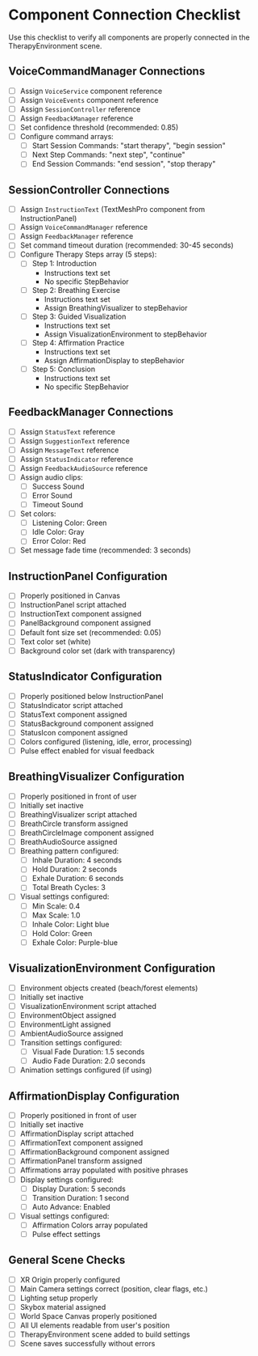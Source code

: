 # Component Connection Checklist

Use this checklist to verify all components are properly connected in the TherapyEnvironment scene.

## VoiceCommandManager Connections

- [ ] Assign `VoiceService` component reference
- [ ] Assign `VoiceEvents` component reference
- [ ] Assign `SessionController` reference
- [ ] Assign `FeedbackManager` reference
- [ ] Set confidence threshold (recommended: 0.85)
- [ ] Configure command arrays:
  - [ ] Start Session Commands: "start therapy", "begin session"
  - [ ] Next Step Commands: "next step", "continue"
  - [ ] End Session Commands: "end session", "stop therapy"

## SessionController Connections

- [ ] Assign `InstructionText` (TextMeshPro component from InstructionPanel)
- [ ] Assign `VoiceCommandManager` reference
- [ ] Assign `FeedbackManager` reference
- [ ] Set command timeout duration (recommended: 30-45 seconds)
- [ ] Configure Therapy Steps array (5 steps):
  - [ ] Step 1: Introduction
    - Instructions text set
    - No specific StepBehavior
  - [ ] Step 2: Breathing Exercise
    - Instructions text set
    - Assign BreathingVisualizer to stepBehavior
  - [ ] Step 3: Guided Visualization
    - Instructions text set
    - Assign VisualizationEnvironment to stepBehavior
  - [ ] Step 4: Affirmation Practice
    - Instructions text set
    - Assign AffirmationDisplay to stepBehavior
  - [ ] Step 5: Conclusion
    - Instructions text set
    - No specific StepBehavior

## FeedbackManager Connections

- [ ] Assign `StatusText` reference
- [ ] Assign `SuggestionText` reference
- [ ] Assign `MessageText` reference
- [ ] Assign `StatusIndicator` reference
- [ ] Assign `FeedbackAudioSource` reference
- [ ] Assign audio clips:
  - [ ] Success Sound
  - [ ] Error Sound
  - [ ] Timeout Sound
- [ ] Set colors:
  - [ ] Listening Color: Green
  - [ ] Idle Color: Gray
  - [ ] Error Color: Red
- [ ] Set message fade time (recommended: 3 seconds)

## InstructionPanel Configuration

- [ ] Properly positioned in Canvas
- [ ] InstructionPanel script attached
- [ ] InstructionText component assigned
- [ ] PanelBackground component assigned
- [ ] Default font size set (recommended: 0.05)
- [ ] Text color set (white)
- [ ] Background color set (dark with transparency)

## StatusIndicator Configuration

- [ ] Properly positioned below InstructionPanel
- [ ] StatusIndicator script attached
- [ ] StatusText component assigned
- [ ] StatusBackground component assigned
- [ ] StatusIcon component assigned
- [ ] Colors configured (listening, idle, error, processing)
- [ ] Pulse effect enabled for visual feedback

## BreathingVisualizer Configuration

- [ ] Properly positioned in front of user
- [ ] Initially set inactive
- [ ] BreathingVisualizer script attached
- [ ] BreathCircle transform assigned
- [ ] BreathCircleImage component assigned
- [ ] BreathAudioSource assigned
- [ ] Breathing pattern configured:
  - [ ] Inhale Duration: 4 seconds
  - [ ] Hold Duration: 2 seconds
  - [ ] Exhale Duration: 6 seconds
  - [ ] Total Breath Cycles: 3
- [ ] Visual settings configured:
  - [ ] Min Scale: 0.4
  - [ ] Max Scale: 1.0
  - [ ] Inhale Color: Light blue
  - [ ] Hold Color: Green
  - [ ] Exhale Color: Purple-blue

## VisualizationEnvironment Configuration

- [ ] Environment objects created (beach/forest elements)
- [ ] Initially set inactive
- [ ] VisualizationEnvironment script attached
- [ ] EnvironmentObject assigned
- [ ] EnvironmentLight assigned
- [ ] AmbientAudioSource assigned
- [ ] Transition settings configured:
  - [ ] Visual Fade Duration: 1.5 seconds
  - [ ] Audio Fade Duration: 2.0 seconds
- [ ] Animation settings configured (if using)

## AffirmationDisplay Configuration

- [ ] Properly positioned in front of user
- [ ] Initially set inactive
- [ ] AffirmationDisplay script attached
- [ ] AffirmationText component assigned
- [ ] AffirmationBackground component assigned
- [ ] AffirmationPanel transform assigned
- [ ] Affirmations array populated with positive phrases
- [ ] Display settings configured:
  - [ ] Display Duration: 5 seconds
  - [ ] Transition Duration: 1 second
  - [ ] Auto Advance: Enabled
- [ ] Visual settings configured:
  - [ ] Affirmation Colors array populated
  - [ ] Pulse effect settings

## General Scene Checks

- [ ] XR Origin properly configured
- [ ] Main Camera settings correct (position, clear flags, etc.)
- [ ] Lighting setup properly
- [ ] Skybox material assigned
- [ ] World Space Canvas properly positioned
- [ ] All UI elements readable from user's position
- [ ] TherapyEnvironment scene added to build settings
- [ ] Scene saves successfully without errors
